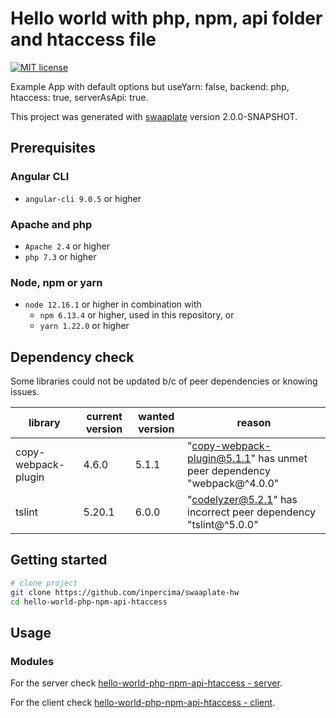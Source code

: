 # Hello world with php, npm, api folder and htaccess file

[![MIT license](https://img.shields.io/badge/license-MIT-blue.svg)](./LICENSE.md)

Example App with default options but useYarn: false, backend: php, htaccess: true, serverAsApi: true.

This project was generated with [swaaplate](https://github.com/inpercima/swaaplate) version 2.0.0-SNAPSHOT.

## Prerequisites

### Angular CLI

* `angular-cli 9.0.5` or higher

### Apache and php

* `Apache 2.4` or higher
* `php 7.3` or higher

### Node, npm or yarn

* `node 12.16.1` or higher in combination with
  * `npm 6.13.4` or higher, used in this repository,  or
  * `yarn 1.22.0` or higher

## Dependency check

Some libraries could not be updated b/c of peer dependencies or knowing issues.

| library    | current version | wanted version | reason |
| ---------- | --------------- | -------------- | ------ |
| copy-webpack-plugin | 4.6.0 | 5.1.1 | "copy-webpack-plugin@5.1.1" has unmet peer dependency "webpack@^4.0.0" |
| tslint     | 5.20.1          | 6.0.0          | "codelyzer@5.2.1" has incorrect peer dependency "tslint@^5.0.0" |

## Getting started

```bash
# clone project
git clone https://github.com/inpercima/swaaplate-hw
cd hello-world-php-npm-api-htaccess
```

## Usage

### Modules

For the server check [hello-world-php-npm-api-htaccess - server](./server).

For the client check [hello-world-php-npm-api-htaccess - client](./client).



